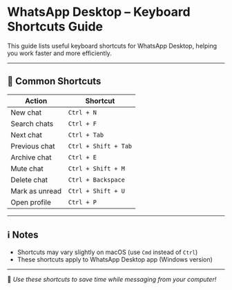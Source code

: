# WhatsApp Desktop – Keyboard Shortcuts Guide

This guide lists useful keyboard shortcuts for WhatsApp Desktop, helping you work faster and more efficiently.

---

## 🔑 Common Shortcuts

| Action | Shortcut |
|--------|----------|
| New chat | `Ctrl + N` |
| Search chats | `Ctrl + F` |
| Next chat | `Ctrl + Tab` |
| Previous chat | `Ctrl + Shift + Tab` |
| Archive chat | `Ctrl + E` |
| Mute chat | `Ctrl + Shift + M` |
| Delete chat | `Ctrl + Backspace` |
| Mark as unread | `Ctrl + Shift + U` |
| Open profile | `Ctrl + P` |

---

## ℹ️ Notes

- Shortcuts may vary slightly on macOS (use `Cmd` instead of `Ctrl`)
- These shortcuts apply to WhatsApp Desktop app (Windows version)

---

🎉 *Use these shortcuts to save time while messaging from your computer!*
